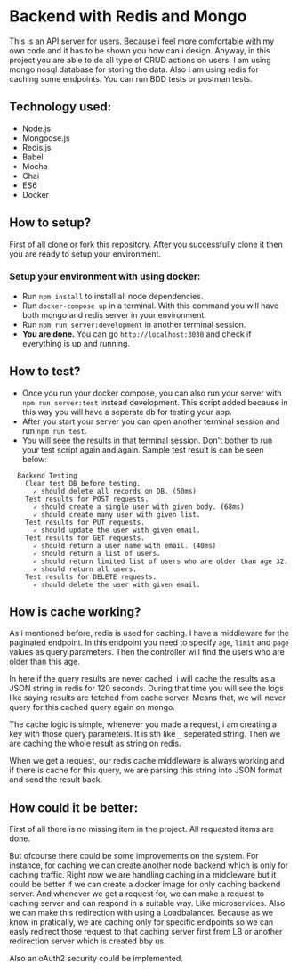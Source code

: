 # Backend with Redis and Mongo

This is an API server for users. Because i feel more comfortable with my own code and it has to be shown you how can i design. Anyway, in this project you are able to do all type of CRUD actions on users. I am using mongo nosql database for storing the data. Also I am using redis for caching some endpoints. You can run BDD tests or postman tests.

## Technology used:
* Node.js
* Mongoose.js
* Redis.js
* Babel
* Mocha
* Chai
* ES6
* Docker

## How to setup?

First of all clone or fork this repository. After you successfully clone it then you are ready to setup your environment.

### Setup your environment with using docker:
* Run `npm install` to install all node dependencies.
* Run `docker-compose up` in a terminal. With this command you will have both mongo and redis server in your environment.
* Run `npm run server:development` in another terminal session.
* **You are done.** You can go `http://localhost:3030` and check if everything is up and running.

## How to test?
* Once you run your docker compose, you can also run your server with `npm run server:test` instead development. This script added because in this way you will have a seperate db for testing your app.
* After you start your server you can open another terminal session and run `npm run test`.
* You will seee the results in that terminal session. Don't bother to run your test script again and again. Sample test result is can be seen below:

```
  Backend Testing
    Clear test DB before testing.
      ✓ should delete all records on DB. (50ms)
    Test results for POST requests.
      ✓ should create a single user with given body. (68ms)
      ✓ should create many user with given list.
    Test results for PUT requests.
      ✓ should update the user with given email.
    Test results for GET requests.
      ✓ should return a user name with email. (40ms)
      ✓ should return a list of users.
      ✓ should return limited list of users who are older than age 32.
      ✓ should return all users.
    Test results for DELETE requests.
      ✓ should delete the user with given email.
```

## How is cache working?
As i mentioned before, redis is used for caching. I have a middleware for the paginated endpoint. In this endpoint you need to specify `age`, `limit` and `page` values as query parameters. Then the controller will find the users who are older than this age.

In here if the query results are never cached, i will cache the results as a JSON string in redis for 120 seconds. During that time you will see the logs like saying results are fetched from cache server. Means that, we will never query for this cached query again on mongo.

The cache logic is simple, whenever you made a request, i am creating a key with those query parameters. It is sth like `_` seperated string. Then we are caching the whole result as string on redis. 

When we get a request, our redis cache middleware is always working and if there is cache for this query, we are parsing this string into JSON format and send the result back.

## How could it be better:
First of all there is no missing item in the project. All requested items are done.

But ofcourse there could be some improvements on the system. For instance, for caching we can create another node backend which is only for caching traffic. Right now we are handling caching in a middleware but it could be better if we can create a docker image for only caching backend server. And whenever we get a request for, we can make a request to caching server and can respond in a suitable way. Like microservices. Also we can make this redirection with using a Loadbalancer. Because as we know in pratically, we are caching only for specific endpoints so we can easly redirect those request to that caching server first from LB or another redirection server which is created bby us.

Also an oAuth2 security could be implemented.